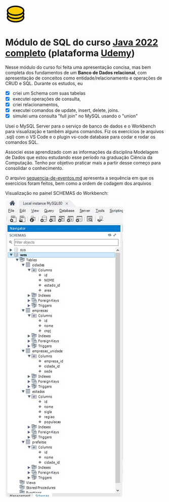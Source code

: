 ![](db.jpg)


#  Módulo de SQL do curso [Java 2022 completo](https://www.udemy.com/course/fundamentos-de-programacao-com-java/) (plataforma [Udemy](https://www.udemy.com/course/fundamentos-de-programacao-com-java/))
Nesse módulo do curso foi feita uma apresentação concisa, mas bem completa dos fundamentos de um **Banco de Dados relacional**, com apresentação de conceitos como entidade/relacionamento e operações de CRUD e SQL.
Durante os estudos, eu

- [x] criei um Schema com suas tabelas
- [x] executei operações de consulta,
- [x] criei relacionamentos,
- [x] executei comandos de update, insert, delete, joins.
- [x] simulei uma consulta "full join" no MySQL usando o "union"

Usei o MySQL Server para o serviço de banco de dados e o Workbench para visualização e também alguns comandos.
Fiz os exercícios (e arquivos .sql) com o VS Code e o plugin vs-code database para codar e rodar os comandos SQL.

Associei esse aprendizado com as informações da disciplina Modelagem de Dados que estou estudando esse período na graduação Ciência da Computação. Tenho por objetivo praticar mais a partir desse começo para consolidar o conhecimento.

O arquivo [sequencia-de-eventos.md](./sequencia-de-eventos.md) apresenta a sequência em que os exercícios foram feitos, bem como a ordem de codagem dos arquivos

Visualização no painel SCHEMAS do Workbench:

![](workbench.jpg)
